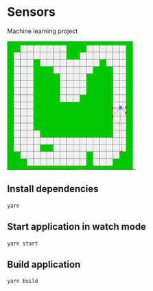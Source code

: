 # Sensors
Machine learning project

<img src="https://github.com/mterczynski/sensors/blob/master/assets/projectPreview.gif" width="300" height="300">

## Install dependencies

```
yarn
```

## Start application in watch mode

```
yarn start
```

## Build application

```
yarn build
```
